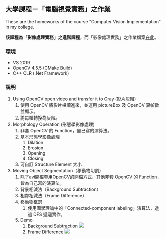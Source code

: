 ## 大學課程－「電腦視覺實務」之作業
These are the homeworks of the course "Computer Vision Implementation" in my college.

**該課程為「影像處理實務」之進階課程**，而「影像處理實務」之作業檔案[在此](https://github.com/KalinLai-void/Course_Image-Processing)。

### 環境
- VS 2019
- OpenCV 4.5.5 (CMake Build)
- C++ CLR (.Net Framework)

### 說明
1. Using OpenCV open video and transfer it to Gray (影片灰階)
   1. 使用 OpenCV 將影片檔讀進來，並運用 pictureBox 及 OpenCV 算幀數並顯示。
   2. 將每幀轉換為灰階。
2. Morphology Operation (形態學影像處理)
   1. 非套 OpenCV 的 Function，自己寫的演算法。
   2. 基本形態學影像處理
      1. Dilation
      2. Erosion
      3. Opening
      4. Closing
   3. 可自訂 Structure Element 大小
3. Moving Object Segmentation（移動物切割）
   1. 除了avi開檔套用OpenCV的開檔方式，其他非套 OpenCV 的 Function，皆為自己寫的演算法。
   2. 背景相減法（Background Subtraction）
   3. 相鄰相減法（Frame Difference）
   4. 移動物框選
      1. 使用圖學理論中的「Connected-component labeling」演算法，透過 DFS 遞迴實作。
   5. Demo
      1. Background Subtraction
         ![](3.%20MovingObjectSegmentation/BackgroundSubtraction.gif)
      2. Frame Difference
         ![](3.%20MovingObjectSegmentation/FrameDifference.gif)
